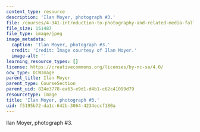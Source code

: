 ```yaml
---
content_type: resource
description: 'Ilan Moyer, photograph #3.'
file: /courses/4-341-introduction-to-photography-and-related-media-fall-2007/f5195b72da1c642b30644234eccf180a_moyer3.jpg
file_size: 151487
file_type: image/jpeg
image_metadata:
  caption: 'Ilan Moyer, photograph #3.'
  credit: 'Credit: Image courtesy of Ilan Moyer.'
  image-alt: ''
learning_resource_types: []
license: https://creativecommons.org/licenses/by-nc-sa/4.0/
ocw_type: OCWImage
parent_title: Ilan Moyer
parent_type: CourseSection
parent_uid: 824e3778-ea63-e9d1-d4b1-c62c41099d79
resourcetype: Image
title: 'Ilan Moyer, photograph #3.'
uid: f5195b72-da1c-642b-3064-4234eccf180a
---
```

Ilan Moyer, photograph #3.